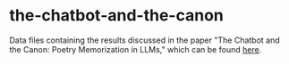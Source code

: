 # the-chatbot-and-the-canon
Data files containing the results discussed in the paper "The Chatbot and the Canon: Poetry Memorization in LLMs," which can be found [here](https://ceur-ws.org/Vol-3558/paper5712.pdf).
